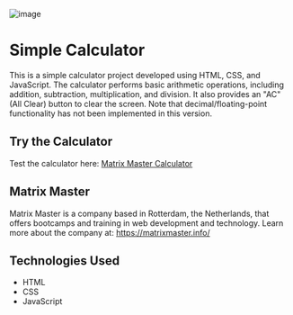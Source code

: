 ![image](https://github.com/francielleabreu/matrix-master-calculator/assets/106924001/49f0f49f-ffcd-4a33-b011-e33e33d8eb52)
<!DOCTYPE html>
<html>
<head>
    <meta charset="UTF-8">
    <title>Calculator</title>
</head>
<body>
    <h1>Simple Calculator</h1>
    <p>This is a simple calculator project developed using HTML, CSS, and JavaScript. The calculator performs basic arithmetic operations, including addition, subtraction, multiplication, and division. It also provides an "AC" (All Clear) button to clear the screen. Note that decimal/floating-point functionality has not been implemented in this version.</p>
    <h2>Try the Calculator</h2>
    <p>Test the calculator here: <a href="https://francielleabreu.github.io/matrix-master-calculator/">Matrix Master Calculator</a></p>
    <h2>Matrix Master</h2>
    <p>Matrix Master is a company based in Rotterdam, the Netherlands, that offers bootcamps and training in web development and technology. Learn more about the company at: <a href="https://matrixmaster.info/">https://matrixmaster.info/</a></p>
    <h2>Technologies Used</h2>
    <ul>
        <li>HTML</li>
        <li>CSS</li>
        <li>JavaScript</li>
    </ul>
</body>
</html>
